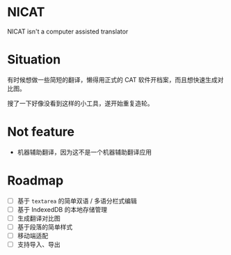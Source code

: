 # NICAT

NICAT isn't a computer assisted translator

# Situation

有时候想做一些简短的翻译，懒得用正式的 CAT 软件开档案，而且想快速生成对比图。

搜了一下好像没看到这样的小工具，遂开始重复造轮。

# Not feature

- 机器辅助翻译，因为这不是一个机器辅助翻译应用

# Roadmap

- [ ] 基于 `textarea` 的简单双语 / 多语分栏式编辑
- [ ] 基于 IndexedDB 的本地存储管理
- [ ] 生成翻译对比图
- [ ] 基于段落的简单样式
- [ ] 移动端适配
- [ ] 支持导入、导出
